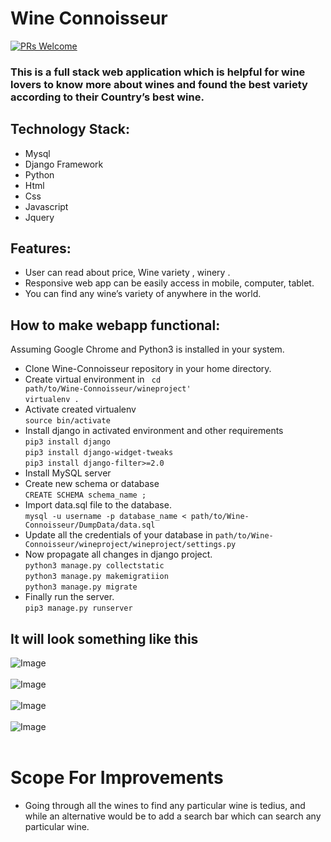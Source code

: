 # Wine Connoisseur <br />

[![PRs Welcome](https://img.shields.io/badge/PRs-welcome-brightgreen.svg)](http://makeapullrequest.com)

### This is a full stack web application which is helpful for wine lovers to know more about wines and found the best variety according to their Country’s best wine.
## Technology Stack:
* Mysql
* Django Framework
* Python
* Html
* Css
* Javascript
* Jquery

## Features:

* User can read about price, Wine variety , winery .
* Responsive web app can be easily access in mobile, computer, tablet.
* You can find any wine’s variety of anywhere in the world.

## How to make webapp functional:
Assuming Google Chrome and Python3 is installed in your system.
* Clone Wine-Connoisseur repository in your home directory.
* Create virtual environment in <code> cd path/to/Wine-Connoisseur/wineproject' </code> <br />
`virtualenv .`
* Activate created virtualenv <br />
`source bin/activate`
* Install django in activated environment and other requirements <br />
`pip3 install django`<br>
`pip3 install django-widget-tweaks`<br />
`pip3 install django-filter>=2.0`<br />
* Install MySQL server
* Create new schema or database <br />
`CREATE SCHEMA schema_name ;`
* Import data.sql file to the database. <br />
`mysql -u username -p database_name < path/to/Wine-Connoisseur/DumpData/data.sql`
* Update all the credentials of your database in `path/to/Wine-Connoisseur/wineproject/wineproject/settings.py`
* Now propagate all changes in django project. <br />
`python3 manage.py collectstatic` <br />
`python3 manage.py makemigratiion` <br />
`python3 manage.py migrate` <br />
* Finally run the server. <br />
`pip3 manage.py runserver`

## It will look something like this
![Image](https://github.com/lowjack1/Wine-Connoisseur/blob/master/wineproject/static/images/background/pic1.png) <br /><br />
![Image](https://github.com/lowjack1/Wine-Connoisseur/blob/master/wineproject/static/images/background/pic2.png) <br /><br />
![Image](https://github.com/lowjack1/Wine-Connoisseur/blob/master/wineproject/static/images/background/pic3.png) <br /><br />
![Image](https://github.com/lowjack1/Wine-Connoisseur/blob/master/wineproject/static/images/background/pic4.png) <br /><br />

# Scope For Improvements
* Going through all the wines to find any particular wine is tedius, and while an alternative would be to add a search bar which can search any particular wine.

